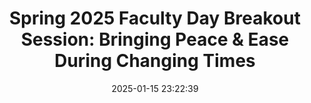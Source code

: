---
layout: single_presentation
name: spring-2025-faculty-day-breakout-session-bringing-peace-ease-during-changing-times.md
title: "Spring 2025 Faculty Day Breakout Session: Bringing Peace & Ease During  Changing Times"
date:  2025-01-15 23:22:39
presentation_id: I0pK2R
permalink: /I0pK2R/
redirect_from:
  - /presentations/I0pK2R/spring-2025-faculty-day-breakout-session-bringing-peace-ease-during-changing-times
slides: 
  - slide_name: deck-I0pK2R-large-0.jpeg
    slide_alt: "Grass pathways intersect in a park. Text reads: 'Bringing Peace & Ease During Changing Times.' Spring 2025 Faculty Day. Ruby Aguilar, Jessica Vega, Jacob Campbell."
  - slide_name: deck-I0pK2R-large-1.jpeg
    slide_alt: "Slide features an agenda and learning objectives. Agenda: 'Impact of stress and self-care,' 'Developing a self-care plan,' 'Practice with self-care activity,' 'Ideas for self-care implementation.' Learning Objectives: Participants will identify impacts, develop peer connections, apply self-care planning and positive imagery, and gain mindfulness ideas for classrooms."
  - slide_name: deck-I0pK2R-large-2.jpeg
    slide_alt: "Slide with diagram of human body illustrating stress effects. Text highlights stress impacts: 'negatively impacts physical health,' 'reduces wellbeing,' 'affects mental health' causing 'irritability, anxiety, depression, sleep problems.' Source: American Institute of Stress."
  - slide_name: deck-I0pK2R-large-3.jpeg
    slide_alt: "A black spiral diagram illustrates the impact of self-care on well-being versus negative outcomes. The slide highlights domains of self-care: awareness, balance, flexibility, physical health, social support, spirituality."
  - slide_name: deck-I0pK2R-large-4.jpeg
    slide_alt: "Black oval labeled 'Whole Group Discussion' with four surrounding questions: causes of stress, self-care actions, barriers to managing stress, and stress's impact on students, set against a white background."
  - slide_name: deck-I0pK2R-large-5.jpeg
    slide_alt: "Text 'DEVELOPING A SELF-CARE PLAN' is centered on a gradient background transitioning from blue to pink, suggesting a theme of balance and wellness."
  - slide_name: deck-I0pK2R-large-6.jpeg
    slide_alt: "A person in a plaid shirt holds a golf club over their shoulder. Text reads, 'Think about a place... The more specific and connected to our senses, the more engaging the space.' Additional text: 'Pleasant Imagery Happy Gilmore Style.'"
  - slide_name: deck-I0pK2R-large-7.jpeg
    slide_alt: "Slide with title 'IMPLEMENTING MINDFULNESS' in bold, lists: 'Guided meditations and visualizations, Breathing exercises, Physical activity, Mental techniques, Focusing on senses.' Highlighted by a yellow line at the top."
  - slide_name: deck-I0pK2R-large-8.jpeg
    slide_alt: "A presentation slide shows text reading 'SYSTEM-WIDE SELF-CARE: In what ways can self-care be embedded into Heritage as an organization? Consider the example of Jolivette et al. (2019).' Alongside, a Heritage University sign stands on a grassy area with trees in the background."
  - slide_name: deck-I0pK2R-large-9.jpeg
    slide_alt: "The slide features three reference entries from academic and online sources related to stress and self-care, listed under the bold heading 'REFERENCE.'"
presentation_description_md: >
  Self-care%20can%20improve%20our%20overall%20well-being%20and%20our%20ability%20to%20be%20effective%20at%20our%20jobs.%20As%20our%20nation%20is%20going%20through%20changing%20times,%20it%20is%20important%20to%20come%20up%20with%20effective%20strategies%20to%20bring%20peace%20into%20our%20lives.%20Practicing%20self-care%20and/or%20mindfulness%20is%20a%20powerful%20way%20to%20take%20care%20of%20ourselves%20so%20that%20we%20can%20effectively%20teach%20and%20support%20our%20students.%20%0A%0AThis%20session%20is%20facilitated%20as%20a%20breakout%20session%20for%20the%20Spring%202025%20Faculty%20Professional%20Day%20at%20Heritage%20(Reaffirming%20the%20Heritage%20University%20Mission:%20Navigating%20Together%20through%20Changing%20Times).%20It%20was%20facilitated%20by:%0A%0AJacob%20Campbell,%20Ph.D.%20LICSW%20(Associate%20Professor)%20%20%0ARuby%20Aguilar,%20LICSW%20(BSW%20Director,%20Social%20Work%20Co-Chair)%20%20%0AJessica%20Vega%20(Practicum%20Director)%20%20%0A%0AWe%20are%20providing%20a%20couple%20of%20handouts%20during%20this%20session.%20They%20include:%0A%0A-%20%5BBreathing%20Exercise%20Cards%5D(http://jacobrcampbell.com/assets/media/2025-01-15-self-care-techniques-for-breakout-session.pdf)%0A%0AThe%20agenda%20for%20this%20breakout%20session%20is%20as%20follows:%0A%0A-%20Impact%20of%20stress%20and%20self-care%0A-%20Developing%20a%20self-care%20plan%0A-%20Practice%20with%20self-care%20activity%0A-%20Ideas%20for%20self-care%20implementation%0A%0ADuring%20this%20session,%20the%20breakout%20session%20participants%20will:%0A%0A-%20identify%20the%20impacts%20stress%20and%20self-care%20can%20have%0A-%20develop%20connections%20with%20their%20peers%20and%20their%20experiences%0A-%20apply%20the%20development%20of%20a%20self-care%20plan%0A-%20apply%20the%20skill%20of%20positive%20imagery%0A-%20gain%20ideas%20for%20using%20mindfulness%20and%20self-care%20in%20the%20classroom
downloadable_slides: deck-I0pK2R.pdf
slides_count: 10
header:
  teaser: deck-I0pK2R-thumb-0.jpeg
presentation_video: 
location: "Heritage University"
tags:
  - Heritage University
  - Breakout Session
  - Faculty Presentation
---
